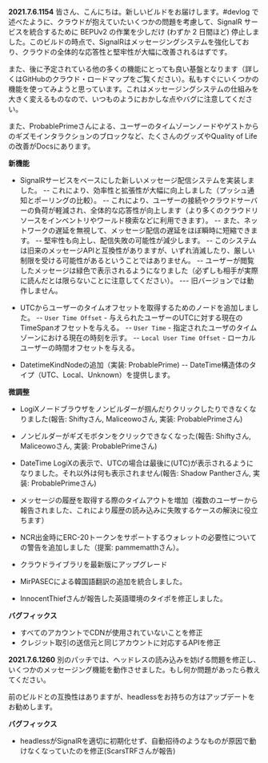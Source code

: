 **2021.7.6.1154**
皆さん、こんにちは。新しいビルドをお届けします。#devlog で述べたように、クラウドが抱えていたいくつかの問題を考慮して、SignalR サービスを統合するために BEPUv2 の作業を少しだけ (わずか 2 日間ほど) 停止しました。このビルドの時点で、SignalRはメッセージングシステムを強化しており、クラウドの全体的な応答性と堅牢性が大幅に改善されるはずです。

また、後に予定されている他の多くの機能にとっても良い基盤となります（詳しくはGitHubのクラウド・ロードマップをご覧ください）。私もすぐにいくつかの機能を使ってみようと思っています。これはメッセージングシステムの仕組みを大きく変えるものなので、いつものようにおかしな点やバグに注意してください。

また、ProbablePrimeさんによる、ユーザーのタイムゾーンノードやゲストからのギズモインタラクションのブロックなど、たくさんのグッズやQuality of Lifeの改善がDocsにあります。

**新機能**
- SignalRサービスをベースにした新しいメッセージ配信システムを実装しました。
-- これにより、効率性と拡張性が大幅に向上しました（プッシュ通知とポーリングの比較）。
-- これにより、ユーザーの接続やクラウドサーバーの負荷が軽減され、全体的な応答性が向上します（より多くのクラウドリソースをインベントリやワールド検索などに利用できます）。
-- また、ネットワークの遅延を無視して、メッセージ配信の遅延をほぼ瞬時に短縮できます。
-- 堅牢性も向上し、配信失敗の可能性が減少します。
-- このシステムは旧来のメッセージAPIと互換性がありますが、いずれ消滅したり、厳しい制限を受ける可能性があるということではありません。
-- ユーザーが閲覧したメッセージは緑色で表示されるようになりました（必ずしも相手が実際に読んだとは限らないことに注意してください）。
--- 旧バージョンでは動作しません。
- UTCからユーザーのタイムオフセットを取得するためのノードを追加しました。
-- `User Time Offset` - 与えられたユーザーのUTCに対する現在のTimeSpanオフセットを与える。
-- `User Time` - 指定されたユーザのタイムゾーンにおける現在の時刻を示す。
-- `Local User Time Offset` - ローカルユーザーの時間オフセットを与える。

- DatetimeKindNodeの追加（実装: ProbablePrime)
-- DateTime構造体のタイプ（UTC、Local、Unknown）を提供します。

**微調整**
- LogiXノードブラウザをノンビルダーが掴んだりクリックしたりできなくなりました(報告: Shiftyさん, Maliceowoさん, 実装: ProbablePrimeさん)
- ノンビルダーがギズモボタンをクリックできなくなった(報告: Shiftyさん, Maliceowoさん, 実装: ProbablePrimeさん)
- DateTime LogiXの表示で、UTCの場合は最後に(UTC)が表示されるようになりました。それ以外は何も表示されません(報告: Shadow Pantherさん, 実装: ProbablePrimeさん)
- メッセージの履歴を取得する際のタイムアウトを増加（複数のユーザーから報告されました、これにより履歴の読み込みに失敗するケースの解決に役立ちます）
- NCR出金時にERC-20トークンをサポートするウォレットの必要性についての警告を追加しました（提案: pammematthさん）。
- クラウドライブラリを最新版にアップグレード

- MirPASECによる韓国語翻訳の追加を統合しました。
- InnocentThiefさんが報告した英語環境のタイポを修正しました。

**バグフィックス**
- すべてのアカウントでCDNが使用されていないことを修正
- クレジット取引の送信元と同じアカウントに対応するAPIを修正

**2021.7.6.1260**
別のパッチでは、ヘッドレスの読み込みを妨げる問題を修正し、いくつかのメッセージング機能を動作させました。もし何か問題があったら教えてください。

前のビルドとの互換性はありますが、headlessをお持ちの方はアップデートをお勧めします。

**バグフィックス**
- headlessがSignalRを適切に初期化せず、自動招待のようなものが原因で動けなくなっていたのを修正(ScarsTRFさんが報告)
